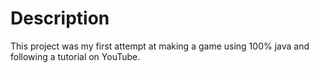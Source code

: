 # Description
This project was my first attempt at making a game using 100% java and following a tutorial on YouTube.

